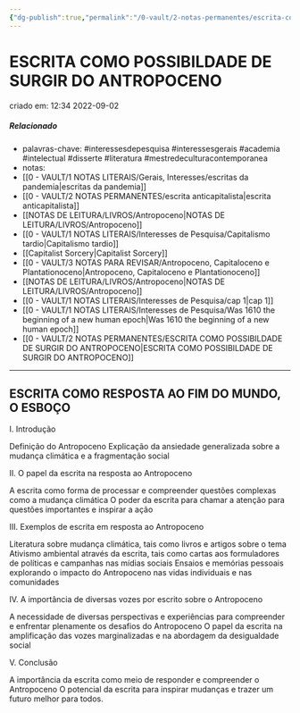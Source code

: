 ```yaml
---
{"dg-publish":true,"permalink":"/0-vault/2-notas-permanentes/escrita-como-possibildade-de-surgir-do-antropoceno/","tags":["permanente","interessesdepesquisa","interessesgerais","academia","intelectual","disserte","literatura","mestredeculturacontemporanea"],"dgHomeLink":true,"dgShowLocalGraph":true,"dgShowFileTree":true,"dgEnableSearch":true}
---
```



# ESCRITA COMO POSSIBILDADE DE SURGIR DO ANTROPOCENO
criado em: 12:34 2022-09-02

##### Relacionado
- palavras-chave: #interessesdepesquisa #interessesgerais #academia #intelectual #disserte #literatura #mestredeculturacontemporanea 
- notas:
- [[0 - VAULT/1 NOTAS LITERAIS/Gerais, Interesses/escritas da pandemia\|escritas da pandemia]]
- [[0 - VAULT/2 NOTAS PERMANENTES/escrita anticapitalista\|escrita anticapitalista]]
- [[NOTAS DE LEITURA/LIVROS/Antropoceno\|NOTAS DE LEITURA/LIVROS/Antropoceno]]
- [[0 - VAULT/1 NOTAS LITERAIS/Interesses de Pesquisa/Capitalismo tardio\|Capitalismo tardio]]
- [[Capitalist Sorcery\|Capitalist Sorcery]]
- [[0 - VAULT/3 NOTAS PARA REVISAR/Antropoceno, Capitaloceno e Plantationoceno\|Antropoceno, Capitaloceno e Plantationoceno]]
- [[NOTAS DE LEITURA/LIVROS/Antropoceno\|NOTAS DE LEITURA/LIVROS/Antropoceno]]
- [[0 - VAULT/1 NOTAS LITERAIS/Interesses de Pesquisa/cap 1\|cap 1]]
- [[0 - VAULT/1 NOTAS LITERAIS/Interesses de Pesquisa/Was 1610 the beginning of a new human epoch\|Was 1610 the beginning of a new human epoch]]
- [[0 - VAULT/2 NOTAS PERMANENTES/ESCRITA COMO POSSIBILDADE DE SURGIR DO ANTROPOCENO\|ESCRITA COMO POSSIBILDADE DE SURGIR DO ANTROPOCENO]]

---

## ESCRITA COMO RESPOSTA AO FIM DO MUNDO, O ESBOÇO

I. Introdução

Definição do Antropoceno
Explicação da ansiedade generalizada sobre a mudança climática e a fragmentação social

II. O papel da escrita na resposta ao Antropoceno

A escrita como forma de processar e compreender questões complexas como a mudança climática
O poder da escrita para chamar a atenção para questões importantes e inspirar a ação

III. Exemplos de escrita em resposta ao Antropoceno

Literatura sobre mudança climática, tais como livros e artigos sobre o tema
Ativismo ambiental através da escrita, tais como cartas aos formuladores de políticas e campanhas nas mídias sociais
Ensaios e memórias pessoais explorando o impacto do Antropoceno nas vidas individuais e nas comunidades

IV. A importância de diversas vozes por escrito sobre o Antropoceno

A necessidade de diversas perspectivas e experiências para compreender e enfrentar plenamente os desafios do Antropoceno
O papel da escrita na amplificação das vozes marginalizadas e na abordagem da desigualdade social

V. Conclusão

A importância da escrita como meio de responder e compreender o Antropoceno
O potencial da escrita para inspirar mudanças e trazer um futuro melhor para todos.